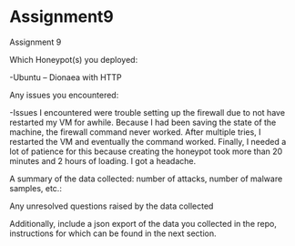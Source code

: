 # Assignment9
Assignment 9

Which Honeypot(s) you deployed:

-Ubuntu – Dionaea with HTTP

Any issues you encountered:

-Issues I encountered were trouble setting up the firewall due to not have restarted my VM for awhile. Because I had been saving the state of the machine, the firewall command never worked. After multiple tries, I restarted the VM and eventually the command worked. Finally, I needed a lot of patience for this because creating the honeypot took more than 20 minutes and 2 hours of loading. 
I got a headache.


A summary of the data collected: number of attacks, number of malware samples, etc.:


Any unresolved questions raised by the data collected


Additionally, include a json export of the data you collected in the repo, instructions for which can be found in the next section.
  

